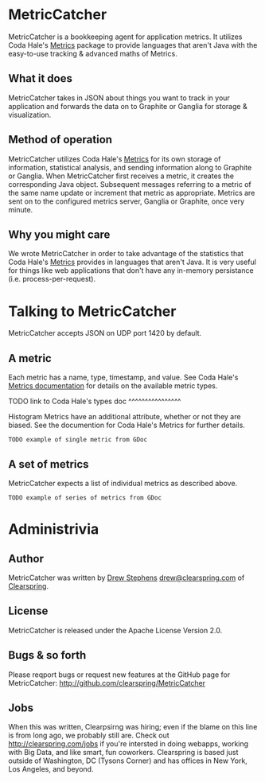 # MetricCatcher

MetricCatcher is a bookkeeping agent for application metrics.  It utilizes
Coda Hale's [Metrics](http://github.com/codahale/metrics) package to provide
languages that aren't Java with the easy-to-use tracking & advanced maths of
Metrics.

## What it does

MetricCatcher takes in JSON about things you want to track in your application
and forwards the data on to Graphite or Ganglia for storage & visualization.

## Method of operation

MetricCatcher utilizes Coda Hale's [Metrics](http://github.com/codahale/metrics)
for its own storage of information, statistical analysis, and sending
information along to Graphite or Ganglia.  When MetricCatcher first receives a
metric, it creates the corresponding Java object.  Subsequent messages referring
to a metric of the same name update or increment that metric as appropriate.
Metrics are sent on to the configured metrics server, Ganglia or Graphite, once
very minute.

## Why you might care

We wrote MetricCatcher in order to take advantage of the statistics that Coda
Hale's [Metrics](http://github.com/codahale/metrics) provides  in languages that
aren't Java.  It is very useful for things like web applications that don't have
any in-memory persistance (i.e. process-per-request).

# Talking to MetricCatcher

MetricCatcher accepts JSON on UDP port 1420 by default.

## A metric

Each metric has a name, type, timestamp, and value. See Coda Hale's [Metrics
documentation]() for details on the available metric types.

TODO link to Coda Hale's types doc ^^^^^^^^^^^^^^^^

Histogram Metrics have an additional attribute, whether or not they are biased.
See the documention for Coda Hale's Metrics for further details.

    TODO example of single metric from GDoc

## A set of metrics

MetricCatcher expects a list of individual metrics as described above.

    TODO example of series of metrics from GDoc

# Administrivia

## Author

MetricCatcher was written by [Drew Stephens](http://dinomite.net)
<drew@clearspring.com> of [Clearspring](http://clearspring.com).

## License

MetricCatcher is released under the Apache License Version 2.0.

## Bugs & so forth

Please reqport bugs or request new features at the GitHub page for
MetricCatcher: http://github.com/clearspring/MetricCatcher

## Jobs

When this was written, Clearpsirng was hiring; even if the blame on this line is
from long ago, we probably still are.  Check out http://clearspring.com/jobs if
you're intersted in doing webapps, working with Big Data, and like smart, fun
coworkers.  Clearspring is based just outside of Washington, DC (Tysons Corner)
and has offices in New York, Los Angeles, and beyond.
